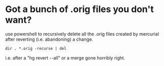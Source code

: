 ﻿# Got a bunch of .orig files you don't want?

use powershell to recursively delete all the .orig files created by mercurial after reverting (i.e. abandoning) a change.

    dir . *.orig -recurse | del

i.e. after a "hg revert --all" or a merge gone horribly right.